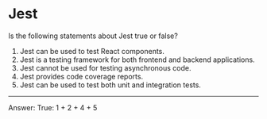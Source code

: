 # Jest

Is the following statements about Jest true or false?

1. Jest can be used to test React components.
2. Jest is a testing framework for both frontend and backend applications.
3. Jest cannot be used for testing asynchronous code.
4. Jest provides code coverage reports.
5. Jest can be used to test both unit and integration tests.

---

Answer: True: 1 + 2 + 4 + 5
